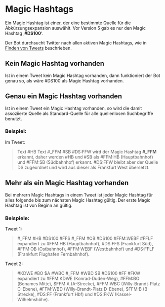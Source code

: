Magic Hashtags
==============

Ein Magic Hashtag ist einer, der eine bestimmte Quelle für die
Abkürzungsexpansion auswählt. Vor Version 5 gab es nur den Magic Hashtag
‚__\#DS100__‘.

Der Bot durchsucht Twitter nach allen aktiven Magic Hashtags, wie in
[Finden von Tweets](finderegeln.html) beschrieben.

Kein Magic Hashtag vorhanden
----------------------------

Ist in einem Tweet kein Magic Hashtag vorhanden, dann funktioniert der
Bot genau so, als wäre \#DS100 als Magic Hashtag vorhanden.

Genau ein Magic Hashtag vorhanden
---------------------------------

Ist in einem Tweet ein Magic Hashtag vorhanden, so wird die damit
assoziierte Quelle als Standard-Quelle für alle quellenlosen
Suchbegriffe benutzt.

### Beispiel:

Im Tweet:
> Text \#HB Text \#\_FFM \#SB \#DS:FFW
wird der Magic Hashtag __\#\_FFM__ erkannt, daher werden \#HB und \#SB
als \#FFM:HB (Hauptbahnhof) und \#FFM:SB (Südbahnhof) erkannt. \#DS:FFW
bleibt aber der Quelle DS zugeordnet und wird aus dieser als Frankfurt
West übersetzt.

Mehr als ein Magic Hashtag vorhanden
------------------------------------

Bei mehrern Magic Hashtags in einem Tweet ist jeder Magic Hashtag für
alles folgende bis zum nächsten Magic Hashtag gültig. Der erste Magic
Hashtag ist von Beginn an gültig.

### Beispiele:
Tweet 1:
> \#\_FFM \#HB \#DS100 \#FFS \#\_FFM \#OB \#DS100 \#FFM:WEBF \#FFLF
expandiert zu \#FFM:HB (Hauptbahnhof), \#DS:FFS (Frankfurt Süd),
\#FFM:OB (Ostbahnhof), \#FFM:WEBF (Westbahnhof) und \#DS:FFLF (Frankfurt
Flughafen Fernbahnhof).

Tweet 2:
> \#KDWE \#BO \$A \#WBC \#\_FFM \#WBD \$B \#DS100 \#FF \#FKW
expandiert zu \#FFM:KDWE (Konrad-Duden-Weg), \#FFM:BO (Bonames Mitte),
\$FFM:A (A-Strecke), \#FFM:WBC (Willy-Brandt-Platz C-Ebene), \#FFM:WBD
(Willy-Brandt-Platz D-Ebene), \$FFM:B (B-Strecke), \#DS:FF (Frankfurt
Hbf) und \#DS:FKW (Kassel-Wilhelmshöhe).
